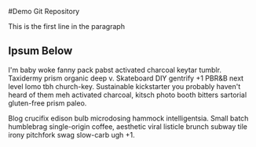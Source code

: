 #Demo Git Repository

This is the first line in the paragraph

## Ipsum Below

I'm baby woke fanny pack pabst activated charcoal keytar tumblr. 
Taxidermy prism organic deep v. Skateboard DIY gentrify +1 PBR&B 
next level lomo tbh church-key. Sustainable kickstarter you probably 
haven't heard of them meh activated charcoal, kitsch photo booth 
bitters sartorial gluten-free prism paleo.

Blog crucifix edison bulb microdosing hammock intelligentsia. 
Small batch humblebrag single-origin coffee, aesthetic viral listicle brunch subway tile irony pitchfork swag slow-carb ugh +1.